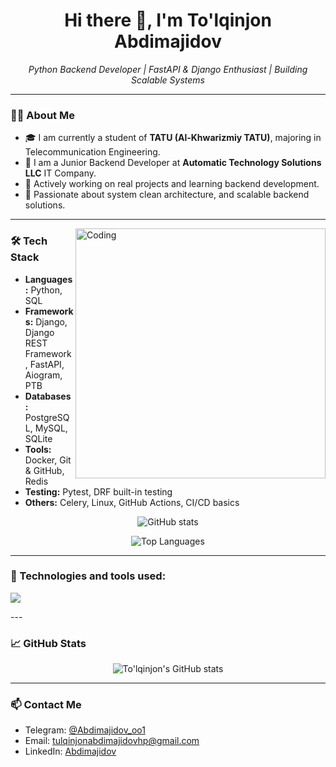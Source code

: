 <h1 align="center">Hi there 👋, I'm To'lqinjon Abdimajidov</h1>

<p align="center">
  <em>Python Backend Developer | FastAPI & Django Enthusiast | Building Scalable Systems</em>
</p>

---

### 👨‍💻 About Me

- 🎓 I am currently a student of **TATU (Al-Khwarizmiy TATU)**, majoring in Telecommunication Engineering.
- 💼 I am a Junior Backend Developer at **Automatic Technology Solutions LLC** IT Company.
- 🔧 Actively working on real projects and learning backend development.
- 🧠 Passionate about system clean architecture, and scalable backend solutions.

---

<img align="right" alt="Coding" width="400" src="https://user-images.githubusercontent.com/69011963/137184767-79a13ec7-1bb3-4341-a6da-3a149c9c159a.gif" />



### 🛠️ Tech Stack

- **Languages:** Python, SQL
- **Frameworks:** Django, Django REST Framework, FastAPI, Aiogram, PTB
- **Databases:** PostgreSQL, MySQL, SQLite
- **Tools:** Docker, Git & GitHub, Redis
- **Testing:** Pytest, DRF built-in testing
- **Others:** Celery, Linux, GitHub Actions, CI/CD basics

<p align="center">
  <img src="https://readme-stats.clckblog.space/api?username=AbdimajidovDev&show_icons=true&theme=radical" alt="GitHub stats" />
</p>

<p align="center">
  <img src="https://readme-stats.clckblog.space/api/top-langs/?username=AbdimajidovDev&layout=compact&theme=radical" alt="Top Languages" />
</p>

---
### 🚀 Technologies and tools used:

<p>
  <img src="https://skillicons.dev/icons?i=python,django,postgres,docker,git,github,linux,vscode,html,css,postman,mysql,sqlite,fastapi,restapi,aiogram&perline=8" />
</p>
---

### 📈 GitHub Stats

<p align="center">
  <img src="https://github-readme-stats.vercel.app/api?username=AbdimajidovDev&show_icons=true&theme=radical" alt="To'lqinjon's GitHub stats" />
</p>

---

### 📫 Contact Me

- Telegram: [@Abdimajidov_oo1](https://t.me/Abdimajidov_oo1)
- Email: tulqinjonabdimajidovhp@gmail.com
- LinkedIn: [Abdimajidov](https://www.linkedin.com/in/to-lqinjon-abdimajidov-977a76276?lipi=urn%3Ali%3Apage%3Ad_flagship3_profile_view_base_contact_details%3BCORXI0O3TNSJfyu6gB%2BBvA%3D%3D)
